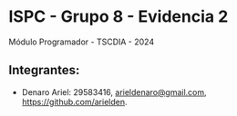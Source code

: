 # ISPC - Grupo 8 - Evidencia 2
Módulo Programador - TSCDIA - 2024

## Integrantes:

* Denaro Ariel: 29583416,  arieldenaro@gmail.com, https://github.com/arielden.
